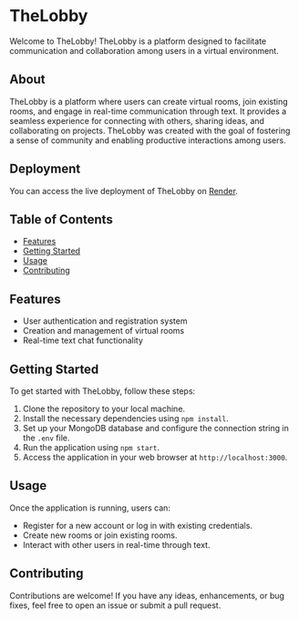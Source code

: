 # TheLobby

Welcome to TheLobby! TheLobby is a platform designed to facilitate communication and collaboration among users in a virtual environment.

## About

TheLobby is a platform where users can create virtual rooms, join existing rooms, and engage in real-time communication through text. It provides a seamless experience for connecting with others, sharing ideas, and collaborating on projects. TheLobby was created with the goal of fostering a sense of community and enabling productive interactions among users.

## Deployment

You can access the live deployment of TheLobby on [Render](https://thelobby.onrender.com).

## Table of Contents

- [Features](#features)
- [Getting Started](#getting-started)
- [Usage](#usage)
- [Contributing](#contributing)

## Features

- User authentication and registration system
- Creation and management of virtual rooms
- Real-time text chat functionality

## Getting Started

To get started with TheLobby, follow these steps:

1. Clone the repository to your local machine.
2. Install the necessary dependencies using `npm install`.
3. Set up your MongoDB database and configure the connection string in the `.env` file.
4. Run the application using `npm start`.
5. Access the application in your web browser at `http://localhost:3000`.

## Usage

Once the application is running, users can:

- Register for a new account or log in with existing credentials.
- Create new rooms or join existing rooms.
- Interact with other users in real-time through text.

## Contributing

Contributions are welcome! If you have any ideas, enhancements, or bug fixes, feel free to open an issue or submit a pull request.